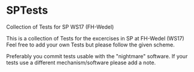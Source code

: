 # SPTests
Collection of Tests for SP WS17 (FH-Wedel)

This is a collection of Tests for the excercises in SP at FH-Wedel (WS17)
Feel free to add your own Tests but please follow the given scheme. 

Preferably you commit tests usable with the "nightmare" software. If your tests use a different mechanism/software please add a note.
